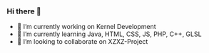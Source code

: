 ### Hi there 👋
- 🔭 I’m currently working on Kernel Development
- 🌱 I’m currently learning Java, HTML, CSS, JS, PHP, C++, GLSL
- 👯 I’m looking to collaborate on XZXZ-Project

<!--
**dimas-ady/dimas-ady** is a ✨ _special_ ✨ repository because its `README.md` (this file) appears on your GitHub profile.

Here are some ideas to get you started:

- 🔭 I’m currently working on Kernel Development
- 🌱 I’m currently learning Java, HTML, CSS, JS, PHP, C++, GLSL
- 👯 I’m looking to collaborate on Dimd
- 🤔 I’m looking for help with ...
- 💬 Ask me about ...
- 📫 How to reach me: ...
- 😄 Pronouns: ...
- ⚡ Fun fact: ...
-->
